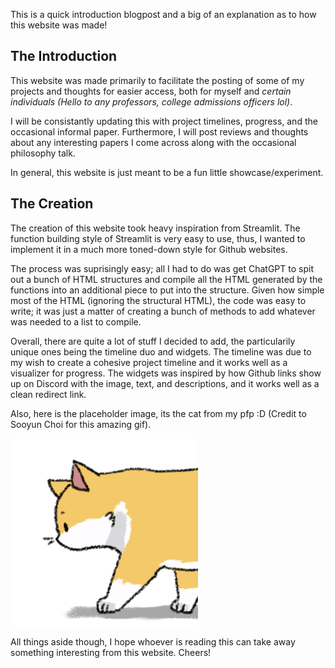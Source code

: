 This is a quick introduction blogpost and a big of an explanation as to how this website was made!

## The Introduction

This website was made primarily to facilitate the posting of some of my projects and thoughts for easier access, both for myself and *certain individuals (Hello to any professors, college admissions officers lol)*. 

I will be consistantly updating this with project timelines, progress, and the occasional informal paper. Furthermore, I will post reviews and thoughts about any interesting papers I come across along with the occasional philosophy talk.

In general, this website is just meant to be a fun little showcase/experiment.

## The Creation

The creation of this website took heavy inspiration from Streamlit. The function building style of Streamlit is very easy to use, thus, I wanted to implement it in a much more toned-down style for Github websites. 

The process was suprisingly easy; all I had to do was get ChatGPT to spit out a bunch of HTML structures and compile all the HTML generated by the functions into an additional piece to put into the structure. Given how simple most of the HTML (ignoring the structural HTML), the code was easy to write; it was just a matter of creating a bunch of methods to add whatever was needed to a list to compile.

Overall, there are quite a lot of stuff I decided to add, the particularily unique ones being the timeline duo and widgets. The timeline was due to my wish to create a cohesive project timeline and it works well as a visualizer for progress. The widgets was inspired by how Github links show up on Discord with the image, text, and descriptions, and it works well as a clean redirect link.

Also, here is the placeholder image, its the cat from my pfp :D (Credit to Sooyun Choi for this amazing gif).

<img src="images/placeholder.png" alt="Placeholder Pic" width="300">

All things aside though, I hope whoever is reading this can take away something interesting from this website. Cheers!